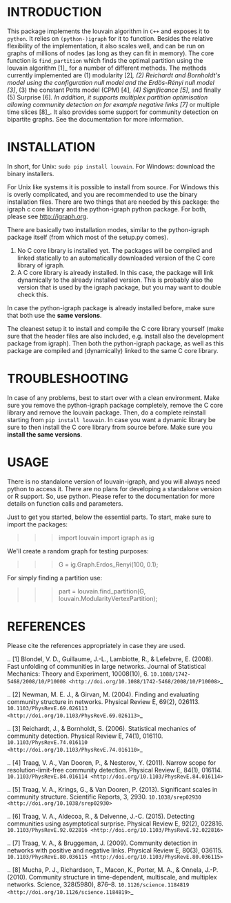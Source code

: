 INTRODUCTION
============

This package implements the louvain algorithm in `C++` and exposes it to
`python`.  It relies on `(python-)igraph` for it to function. Besides the
relative flexibility of the implementation, it also scales well, and can be run
on graphs of millions of nodes (as long as they can fit in memory). The core
function is ``find_partition`` which finds the optimal partition using the
louvain algorithm [1]_ for a number of different methods. The methods currently
implemented are (1) modularity [2]_, (2) Reichardt and Bornholdt's model using
the configuration null model and the Erdös-Rényi null model [3]_, (3) the
constant Potts model (CPM) [4]_, (4) Significance [5]_, and finally (5)
Surprise [6]_. In addition, it supports multiplex partition optimisation
allowing community detection on for example negative links [7]_ or multiple
time slices [8]_. It also provides some support for community detection on
bipartite graphs. See the documentation for more information.

INSTALLATION
============

In short, for Unix: ``sudo pip install louvain``.
For Windows: download the binary installers.

For Unix like systems it is possible to install from source. For Windows this is
overly complicated, and you are recommended to use the binary installation files.
There are two things that are needed by this package: the igraph c core library
and the python-igraph python package. For both, please see http://igraph.org.

There are basically two installation modes, similar to the python-igraph package
itself (from which most of the setup.py comes).

1. No C core library is installed yet. The packages will be compiled and linked
   statically to an automatically downloaded version of the C core library of
   igraph.
2. A C core library is already installed. In this case, the package will link
   dynamically to the already installed version. This is probably also the
   version that is used by the igraph package, but you may want to double check
   this.

In case the python-igraph package is already installed before, make sure that
both use the **same versions**.

The cleanest setup it to install and compile the C core library yourself (make
sure that the header files are also included, e.g. install also the development
package from igraph). Then both the python-igraph package, as well as this
package are compiled and (dynamically) linked to the same C core library.

TROUBLESHOOTING
===============

In case of any problems, best to start over with a clean environment. Make sure
you remove the python-igraph package completely, remove the C core library and
remove the louvain package. Then, do a complete reinstall starting from ``pip
install louvain``. In case you want a dynamic library be sure to then install
the C core library from source before. Make sure you **install the same
versions**.

USAGE
=====

There is no standalone version of louvain-igraph, and you will always need
python to access it. There are no plans for developing a standalone version or
R support. So, use python. Please refer to the documentation for more details
on function calls and parameters.

Just to get you started, below the essential parts.
To start, make sure to import the packages:

>>> import louvain
>>> import igraph as ig

We'll create a random graph for testing purposes:

>>> G = ig.Graph.Erdos_Renyi(100, 0.1);

For simply finding a partition use:

>>> part = louvain.find_partition(G, louvain.ModularityVertexPartition);


REFERENCES
==========

Please cite the references appropriately in case they are used.

.. [1] Blondel, V. D., Guillaume, J.-L., Lambiotte, R., & Lefebvre, E. (2008).
       Fast unfolding of communities in large networks. Journal of Statistical
       Mechanics: Theory and Experiment, 10008(10), 6. 
       `10.1088/1742-5468/2008/10/P10008 <http://doi.org/10.1088/1742-5468/2008/10/P10008>`_

.. [2] Newman, M. E. J., & Girvan, M. (2004). Finding and evaluating community
       structure in networks. Physical Review E, 69(2), 026113.
       `10.1103/PhysRevE.69.026113 <http://doi.org/10.1103/PhysRevE.69.026113>`_

.. [3] Reichardt, J., & Bornholdt, S. (2006). Statistical mechanics of
       community detection. Physical Review E, 74(1), 016110.
       `10.1103/PhysRevE.74.016110 <http://doi.org/10.1103/PhysRevE.74.016110>`_

.. [4] Traag, V. A., Van Dooren, P., & Nesterov, Y. (2011). Narrow scope for
       resolution-limit-free community detection. Physical Review E, 84(1),
       016114. 
       `10.1103/PhysRevE.84.016114 <http://doi.org/10.1103/PhysRevE.84.016114>`

.. [5] Traag, V. A., Krings, G., & Van Dooren, P. (2013). Significant scales in
       community structure. Scientific Reports, 3, 2930.
       `10.1038/srep02930 <http://doi.org/10.1038/srep02930>`

.. [6] Traag, V. A., Aldecoa, R., & Delvenne, J.-C. (2015). Detecting
       communities using asymptotical surprise. Physical Review E, 92(2),
       022816. 
       `10.1103/PhysRevE.92.022816 <http://doi.org/10.1103/PhysRevE.92.022816>`

.. [7] Traag, V. A., & Bruggeman, J. (2009). Community detection in networks
       with positive and negative links. Physical Review E, 80(3), 036115.
       `10.1103/PhysRevE.80.036115 <http://doi.org/10.1103/PhysRevE.80.036115>`

.. [8] Mucha, P. J., Richardson, T., Macon, K., Porter, M. A., & Onnela, J.-P.
       (2010). Community structure in time-dependent, multiscale, and multiplex
       networks. Science, 328(5980), 876–8. `10.1126/science.1184819
       <http://doi.org/10.1126/science.1184819>`_
